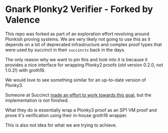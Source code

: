# Gnark Plonky2 Verifier - Forked by Valence
This repo was forked as part of an exploration effort revolving around Plonkish proving systems.
We are very likely not going to use this as it depends on a lot of deprecated infrastructure 
and complex proof types that were used by succinct in their `succinctx` back in the days.

The only reason why we want to pin this and look into it is because it provides a nice
interface for wrapping Plonky2 proofs (old version 0.2.0, not 1.0.2!) with groth16.

We would love to see something similar for an up-to-date version of Plonky3.

Someone at Succinct [made an effort to work towards this goal](https://github.com/raftedproc/simplified_p3_air_with_sp1_rec/blob/main/src/main.rs), 
but the implementation is not finished.

What they do is essentially wrap a Plonky3 proof as an SP1 VM proof and prove it's verification using their in-house groth16 wrapper.

This is also not idea for what we are trying to achieve.
